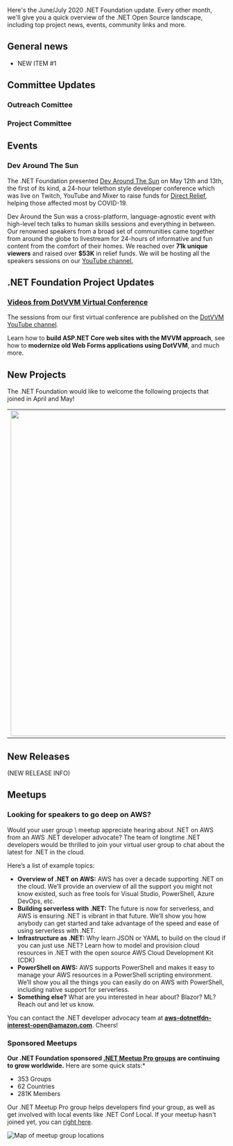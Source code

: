 Here's the June/July 2020 .NET Foundation update. Every other month, we'll give you a quick overview of the .NET Open Source landscape, including top project news, events, community links and more.

## General news

- NEW ITEM #1



## Committee Updates

### Outreach Comittee

### Project Committee  

## Events

### Dev Around The Sun

The .NET Foundation presented [Dev Around The Sun](https://devaroundthesun.org) on May 12th and 13th, the first of its kind, a 24-hour telethon style developer conference which was live on Twitch, YouTube and Mixer to raise funds for [Direct Relief](https://www.directrelief.org/emergency/coronavirus-outbreak/), helping those affected most by COVID-19.  

Dev Around the Sun was a cross-platform, language-agnostic event with high-level tech talks to human skills sessions and everything in between.  Our renowned speakers from a broad set of communities came together from around the globe to livestream for 24-hours of informative and fun content from the comfort of their homes.  We reached over **71k unique viewers** and raised over **$53K** in relief funds.  We will be hosting all the speakers sessions on our [YouTube channel.](https://www.youtube.com/channel/UCG-Vejli7U-3GldOH_b8I6A)

## .NET Foundation Project Updates

### [Videos from DotVVM Virtual Conference](https://www.youtube.com/watch?v=-Dk0gOQxKaU&list=PLq1wAETqUjIZSx6VKcTBXjmnWSYwzU6Sk&index=1)

The sessions from our first virtual conference are published on the [DotVVM YouTube channel](https://www.youtube.com/watch?v=-Dk0gOQxKaU&list=PLq1wAETqUjIZSx6VKcTBXjmnWSYwzU6Sk&index=1).
 
Learn how to **build ASP.NET Core web sites with the MVVM approach**, see how to **modernize old Web Forms applications using DotVVM**, and much more.

## New Projects

The .NET Foundation would like to welcome the following projects that joined in April and May!

|  |  |
| ------------------- |--------------------|
| <img width="750px" src="https://user-images.githubusercontent.com/1334951/76426382-3975ee00-6368-11ea-97cf-fee658b2ce35.png" width="750px"> | **ResX Resource Manager**  The most popular tool to localize and manage all kind of applications with resx-based resources.  Shows all resources of a solution and let's you edit the strings and their localizations in a well-arranged data grid.|


## New Releases

(NEW RELEASE INFO)

## Meetups
### Looking for speakers to go deep on AWS?

Would your user group \ meetup appreciate hearing about .NET on AWS from an AWS .NET developer advocate? The team of longtime .NET developers would be thrilled to join your virtual user group to chat about the latest for .NET in the cloud. 

Here’s a list of example topics:
- **Overview of .NET on AWS:** AWS has over a decade supporting .NET on the cloud. We’ll provide an overview of all the support you might not know existed, such as free tools for Visual Studio, PowerShell, Azure DevOps, etc.
- **Building serverless with .NET:** The future is now for serverless, and AWS is ensuring .NET is vibrant in that future. We’ll show you how anybody can get started and take advantage of the speed and ease of using serverless with .NET.
- **Infrastructure as .NET:** Why learn JSON or YAML to build on the cloud if you can just use .NET? Learn how to model and provision cloud resources in .NET with the open source AWS Cloud Development Kit (CDK)
- **PowerShell on AWS:** AWS supports PowerShell and makes it easy to manage your AWS resources in a PowerShell scripting environment. We’ll show you all the things you can easily do on AWS with PowerShell, including native support for serverless. 
- **Something else?** What are you interested in hear about? Blazor? ML? Reach out and let us know.

You can contact the .NET developer advocacy team at **[aws-dotnetfdn-interest-open@amazon.com](mailto://aws-dotnetfdn-interest-open@amazon.com)**. Cheers!

### Sponsored Meetups
**Our .NET Foundation sponsored [.NET Meetup Pro groups](https://www.meetup.com/pro/dotnet) are continuing to grow worldwide.** Here are some quick stats:*
* 353 Groups
* 62 Countries
*	281K Members

Our .NET Meetup Pro group helps developers find your group, as well as get involved with local events like .NET Conf Local. If your meetup hasn't joined yet, you can [right here](https://aka.ms/add-dotnet-meetup).

![Map of meetup group locations](https://user-images.githubusercontent.com/1427284/74241694-64015800-4c91-11ea-9431-736bc05717a0.png)

